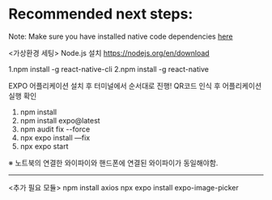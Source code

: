 # Recommended next steps:
Note: Make sure you have installed native code dependencies [here](https://reactnative.dev/docs/environment-setup#installing-dependencies)

<가상환경 세팅>
Node.js 설치 
https://nodejs.org/en/download

1.npm install -g react-native-cli
2.npm install -g react-native

EXPO 어플리케이션 설치 후 터미널에서 순서대로 진행! QR코드 인식 후 어플리케이션 실행 확인

1. npm install
2. npm install expo@latest
3. npm audit fix --force
4. npx expo install —fix
5. npx expo start

※ 노트북의 연결한 와이파이와 핸드폰에 연결된 와이파이가 동일해야함.

-----------------------------------------------
<추가 필요 모듈>
npm install axios
npx expo install expo-image-picker

